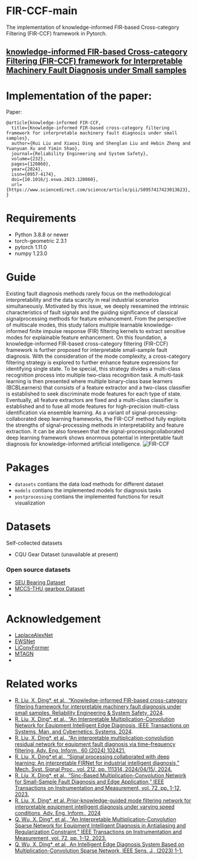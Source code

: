 # FIR-CCF-main
The implementation of knowledge-informed FIR-based Cross-category Filtering (FIR-CCF) framework in Pytorch.
## [knowledge-informed FIR-based Cross-category Filtering (FIR-CCF) framework for Interpretable Machinery Fault Diagnosis under Small samples](https://www.sciencedirect.com/science/article/abs/pii/S0951832024006811)

# Implementation of the paper:
Paper:
```
@article{knowledge-informed FIR-CCF,
  title={Knowledge-informed FIR-based cross-category filtering framework for interpretable machinery fault diagnosis under small samples},
  author={Rui Liu and Xiaoxi Ding and Shenglan Liu and Hebin Zheng and Yuanyuan Xu and Yimin Shao},
  journal={Reliability Engineering and System Safety},
  volume={232},
  pages={120860},
  year={2024},
  issn={0957-4174},
  doi={10.1016/j.eswa.2023.120860},
  url={https://www.sciencedirect.com/science/article/pii/S0957417423013623},
}
```
# Requirements
* Python 3.8.8 or newer
* torch-geometric 2.3.1
* pytorch  1.11.0
* numpy  1.23.0

# Guide 
Existing fault diagnosis methods rarely focus on the methodological interpretability and the data scarcity in real industrial scenarios simultaneously. Motivated by this issue, we deeply reexamined the intrinsic characteristics of fault signals and the guiding significance of classical signalprocessing methods for feature enhancement. From the perspective of multiscale modes, this study tailors multiple learnable knowledge-informed finite impulse response (FIR) filtering kernels to extract sensitive modes for explainable feature enhancement. On this foundation, a knowledge-informed FIR-based cross-category filtering (FIR-CCF) framework is further proposed for interpretable small-sample fault diagnosis. With the consideration of the mode complexity, a cross-category filtering strategy is explored to further enhance feature expressions for identifying single state. To be special, this strategy divides a multi-class recognition process into multiple two-class recognition task. A multi-task learning is then presented where multiple binary-class base learners (BCBLearners) that consists of a feature extractor and a two-class classifier is established to seek discriminate mode features for each type of state. Eventually, all feature extractors are fixed and a multi-class classifier is established and to fuse all mode features for high-precision multi-class identification via ensemble learning. As a variant of signal-processing-collaborated deep learning frameworks, the FIR-CCF method fully exploits the strengths of signal-processing methods in interpretability and feature extraction. It can be also foreseen that the signal-processingcollaborated deep learning framework shows enormous potential in interpretable fault diagnosis for knowledge-informed artificial intelligence. 
![FIR-CCF](https://github.com/CQU-BITS/FIR-CCF-main/tree/main/Figs/GA.tif)

# Pakages
* `datasets` contians the data load methods for different dataset
* `models` contians the implemented models for diagnosis tasks
* `postprocessing` contians the implemented functions for result visualization

# Datasets
Self-collected datasets
* CQU Gear Dataset (unavailable at present)
### Open source datasets
* [SEU Bearing Dataset](https://github.com/cathysiyu/Mechanical-datasets)
* [MCC5-THU gearbox Dataset](https://github.com/liuzy0708/MCC5-THU-Gearbox-Benchmark-Datasets)
* 
# Acknowledgement
* [LaplaceAlexNet](https://github.com/HazeDT/WaveletKernelNet)
* [EWSNet](https://github.com/liguge/EWSNet)
* [LiConvFormer](https://github.com/yanshen0210/LiConvFormer-a-lightweight-fault-diagnosis-framework)
* [MTAGN](https://github.com/shane995/MTAGN)
* 
# Related works
* [R. Liu, X. Ding*, et al., “Knowledge-informed FIR-based cross-category filtering framework for interpretable machinery fault diagnosis under small samples, Reliability Engineering & System Safety, 2024](https://www.sciencedirect.com/science/article/pii/S0951832024006811).
* [R. Liu, X. Ding*, et al., “An Interpretable Multiplication-Convolution Network for Equipment Intelligent Edge Diagnosis, IEEE Transactions on Systems, Man, and Cybernetics: Systems, 2024](https://ieeexplore.ieee.org/abstract/document/10443049).
* [R. Liu, X. Ding*, et al., “An interpretable multiplication-convolution residual network for equipment fault diagnosis via time–frequency filtering, Adv. Eng. Inform., 60 (2024) 102421.](https://www.sciencedirect.com/science/article/pii/S1474034624000697)
* [R. Liu, X. Ding*,et al., “Signal processing collaborated with deep learning: An interpretable FIRNet for industrial intelligent diagnosis,” Mech. Syst. Signal Proc., vol. 212, pp. 111314, 2024/04/15/, 2024.](https://www.sciencedirect.com/science/article/pii/S0888327024002127?via%3Dihub#m0005)
* [R. Liu, X. Ding*, et al., “Sinc-Based Multiplication-Convolution Network for Small-Sample Fault Diagnosis and Edge Application,” IEEE Transactions on Instrumentation and Measurement, vol. 72, pp. 1-12, 2023.](https://ieeexplore.ieee.org/document/10266990)
* [R. Liu, X. Ding*, et al.,Prior-knowledge-guided mode filtering network for interpretable equipment intelligent diagnosis under varying speed conditions, Adv. Eng. Inform., 2024](https://www.sciencedirect.com/science/article/pii/S1474034624001411)
* [Q. Wu, X. Ding*, et al., "An Interpretable Multiplication-Convolution Sparse Network for Equipment Intelligent Diagnosis in Antialiasing and Regularization Constraint," IEEE Transactions on Instrumentation and Measurement, vol. 72, pp. 1-12, 2023.](https://ieeexplore.ieee.org/document/10108914)
* [Q. Wu, X. Ding*, et al., An Intelligent Edge Diagnosis System Based on Multiplication-Convolution Sparse Network, IEEE Sens. J., (2023) 1-1.](https://ieeexplore.ieee.org/document/10227888)

